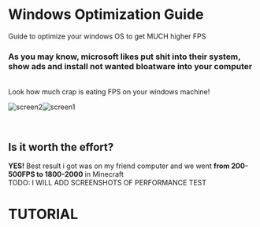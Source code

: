 # Windows Optimization Guide
Guide to optimize your windows OS to get MUCH higher FPS

<h3> As you may know, microsoft likes put shit into their system, show ads and install not wanted bloatware into your computer </h3> <br>
Look how much crap is eating FPS on your windows machine!

![screen2](https://github.com/user-attachments/assets/6888b339-08bf-4479-92e0-2480371bbcf1)![screen1](https://github.com/user-attachments/assets/23cdeb29-d33e-42e0-8cbd-de2b6203e2eb)

<br>
<h2> Is it worth the effort? </h2>
<b>YES!</b> Best result i got was on my friend computer and we went <b>from 200-500FPS to 1800-2000</b> in Minecraft <br>
TODO: I WILL ADD SCREENSHOTS OF PERFORMANCE TEST <br>

<h1>TUTORIAL</h1>

